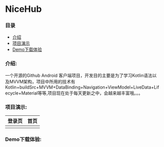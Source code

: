 # NiceHub
### 目录
- [介绍](#介绍)
- [项目演示](#项目演示)
- [Demo下载体验](#Demo下载体验)
### 介绍:
一个开源的Github Android 客户端项目，开发目的主要是为了学习Kotlin语法以及MVVM架构，项目中所用的技术有Kotlin+buildSrc+MVVM+DataBinding+Navigation+ViewModel+LiveData+Lifecycle+Material等等,项目现在处于每天更新之中，会越来越丰富哦。。。
### 项目演示:
|登录页|首页|
|:---:|:---:|
|![]()|![]()|

### Demo下载体验:

